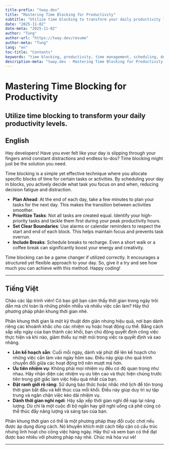 ```yaml
---
title-prefix: "tway.dev"
title: "Mastering Time Blocking for Productivity"
subtitle: "Utilize time blocking to transform your daily productivity levels."
date: "2025-11-02"
date-meta: "2025-11-02"
author: "Tung"
author-url: "https://tway.dev/resume"
author-meta: "Tung"
lang: "en"
toc-title: "Contents"
keywords: "time blocking, productivity, time management, scheduling, developer tips"
description-meta: "tway.dev - Mastering Time Blocking for Productivity - Utilize time blocking to transform your daily productivity levels."
---
```


# Mastering Time Blocking for Productivity
## Utilize time blocking to transform your daily productivity levels.

## English
Hey developers! Have you ever felt like your day is slipping through your fingers amid constant distractions and endless to-dos? Time blocking might just be the solution you need. 

Time blocking is a simple yet effective technique where you allocate specific blocks of time for certain tasks or activities. By scheduling your day in blocks, you actively decide what task you focus on and when, reducing decision fatigue and distraction.

- **Plan Ahead**: At the end of each day, take a few minutes to plan your tasks for the next day. This makes the transition between activities smoother.
- **Prioritize Tasks**: Not all tasks are created equal. Identify your high-priority tasks and tackle them first during your peak productivity hours.
- **Set Clear Boundaries**: Use alarms or calendar reminders to respect the start and end of each block. This helps maintain focus and prevents task overrun.
- **Include Breaks**: Schedule breaks to recharge. Even a short walk or a coffee break can significantly boost your energy and creativity.

Time blocking can be a game changer if utilized correctly. It encourages a structured yet flexible approach to your day. So, give it a try and see how much you can achieve with this method. Happy coding!

---

## Tiếng Việt
Chào các lập trình viên! Có bao giờ bạn cảm thấy thời gian trong ngày trôi dần mà chỉ toàn là những phiền nhiễu và nhiều việc cần làm? Hãy thử phương pháp phân khung thời gian nhé. 

Phân khung thời gian là một kỹ thuật đơn giản nhưng hiệu quả, nơi bạn dành riêng các khoảnh khắc cho các nhiệm vụ hoặc hoạt động cụ thể. Bằng cách sắp xếp ngày của bạn thành các khối, bạn chủ động quyết định công việc thực hiện và khi nào, giảm thiểu sự mệt mỏi trong việc ra quyết định và sao nhãng.

- **Lên kế hoạch sẵn**: Cuối mỗi ngày, dành vài phút để lên kế hoạch cho những việc cần làm vào ngày hôm sau. Điều này giúp cho quá trình chuyển đổi giữa các hoạt động trở nên mượt mà hơn.
- **Ưu tiên nhiệm vụ**: Không phải mọi nhiệm vụ đều có độ quan trọng như nhau. Hãy nhận diện các nhiệm vụ ưu tiên cao và thực hiện chúng trước tiên trong giờ giấc làm việc hiệu quả nhất của bạn.
- **Đặt ranh giới rõ ràng**: Sử dụng báo thức hoặc nhắc nhở lịch để tôn trọng thời gian bắt đầu và kết thúc của mỗi khối. Điều này giúp duy trì sự tập trung và ngăn chặn việc kéo dài nhiệm vụ.
- **Dành thời gian nghỉ ngơi**: Hãy sắp xếp thời gian nghỉ để nạp lại năng lượng. Dù chỉ là một cuộc đi bộ ngắn hay giờ nghỉ uống cà phê cũng có thể thúc đẩy năng lượng và sáng tạo của bạn.

Phân khung thời gian có thể là một phương pháp thay đổi cuộc chơi nếu được áp dụng đúng cách. Nó khuyến khích một cách tiếp cận có cấu trúc nhưng linh hoạt cho công việc hàng ngày. Hãy thử và xem bạn có thể đạt được bao nhiêu với phương pháp này nhé. Chúc mã hóa vui vẻ!

---